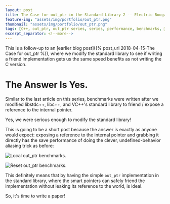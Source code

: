 ```yaml
---
layout: post
title: The Case for out_ptr in the Standard Library 2 -- Electric Boogaloo
feature-img: "assets/img/portfolio/out_ptr.png"
thumbnail: "assets/img/portfolio/out_ptr.png"
tags: [C++, out_ptr, out_ptr series, series, performance, benchmarks, 🚌, ⌨️]
excerpt_separator: <!--more-->
---
```


This is a follow-up to an [earlier blog post]({% post_url 2018-04-15-The Case for out_ptr %}), where we modify the standard library to see if writing a friend implementation gets us the same speed benefits as not writing the C version.

<!--more-->

# The Answer Is Yes.

Similar to the last article on this series, benchmarks were written after we modified libstdc++, libc++, and VC++'s standard library to friend / expose a reference to the internal pointer.

Yes, we were serious enough to modify the standard library!

This is going to be a short post because the answer is exactly as anyone would expect: exposing a reference to the internal pointer and grabbing it directly has the save performance of doing the clever, undefined-behavior aliasing trick as before:

![Local out_ptr benchmarks.](https://raw.githubusercontent.com/ThePhD/out_ptr/master/benchmark_results/local.png)

![Reset out_ptr benchmarks.](https://raw.githubusercontent.com/ThePhD/out_ptr/master/benchmark_results/reset.png)

This definitely means that by having the simple `out_ptr` implementation in the standard library, where the smart pointers can safely friend the implementation without leaking its reference to the world, is ideal.

So, it's time to write a paper!
